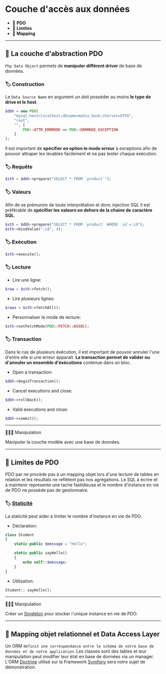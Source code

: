 # Couche d'accès aux données

*  🔖 **PDO**
*  🔖 **Limites**
*  🔖 **Mapping**

___

## 📑 La couche d'abstraction PDO

`Php Data Object` permets de **manipuler différent driver** de base de données.

### 🏷️ **Construction**

Le `Data Source Name` en argument un doit posséder au moins **le type de drive et le host**.

```php
$dbh = new PDO(
    "mysql:host=localhost;dbname=media_bank;charset=UTF8",
    "root",
    "", [
        PDO::ATTR_ERRMODE => PDO::ERRMODE_EXCEPTION
    ]
);
```

Il est important de **spécifier en option le mode erreur** à exceptions afin de pouvoir attraper les levables facilement et ne pas tester chaque exécution.

### 🏷️ **Requête**

```php
$sth = $dbh->prepare("SELECT * FROM `product`");
```

### 🏷️ **Valeurs**

Afin de se prémunire de toute interprétation et donc injection SQL il est préférable de **spécifier les valeurs en dehors de la chaine de caractère SQL**.

```php
$sth = $dbh->prepare("SELECT * FROM `product` WHERE `id`=:id");
$sth->bindValue(":id", 4);
```

### 🏷️ **Exécution**

```php
$sth->execute();
```

### 🏷️ **Lecture**

* Lire une ligne:

```php
$raw = $sth->fetch();
```
* Lire plusieurs lignes:

```php
$raws = $sth->fetchAll();
```

* Personnaliser le mode de lecture:

```php
$sth->setFetchMode(PDO::FETCH::ASSOC);
```

### 🏷️ **Transaction**

Dans le cas de plusieurs éxécution, il est important de pouvoir annuler l'une d'entre elle si une erreur apparait. **La transaction permet de valider ou d'annuler un ensemble d'éxécutions** contenue dans un bloc.

* Open a transaction:

```php
$dbh->beginTransaction();
```

* Cancel executions and close:

```php
$dbh->rollBack();
```

* Valid executions and close:

```php
$dbh->commit();
```

___

👨🏻‍💻 Manipulation

Manipuler la couche modèle avec une base de données.

___

##  📑 Limites de PDO

PDO par ne procède pas à un mapping objet lors d'une lecture de tables en relation et les résultats ne reflètent pas nos agrégations. Le SQL à écrire et à maintenir représente une tache fastidieuse et le nombre d'instance en vie de PDO ne possède pas de gestionnaire.

### 🏷️ **[Staticité](https://www.php.net/manual/fr/language.oop5.static.php)**

La staticité peut aider à limiter le nombre d'instance en vie de PDO.

* Déclaration:

```php
class Student
{
    static public $message = "Hello";

    static public sayHello()
    {
        echo self::$message;
    }
}
```

* Utilisation:

```php
Student:: sayHello();
```

___

👨🏻‍💻 Manipulation

Créer un [Singleton](https://fr.wikipedia.org/wiki/Singleton) pour stocker l'unique instance en vie de PDO.

___

## 📑 Mapping objet relationnel et Data Access Layer

Un ORM `définit une correspondance entre le schéma de notre base de données et de notre application`. Les classes sont des tables et leur manipulation peut modifier leur état en base de données via un manager. L'ORM [Doctrine](https://www.doctrine-project.org/projects/orm.html) utilisé sur la Framework [Symfony](https://symfony.com/) sera notre sujet de démonstration.

